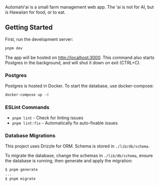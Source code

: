 Automahiʻai is a small farm management web app. The ʻai is not for AI, but is Hawaiian for food, or to eat.

## Getting Started

First, run the development server:

```bash
pnpm dev
```

The app will be hosted on [http://localhost:3000](http://localhost:3000). This command also starts Postgres in the background, and will shut it down on exit (CTRL+C).

### Postgres

Postgres is hosted in Docker. To start the database, use docker-compose:

```bash
docker-compose up -d
```

### ESLint Commands

- `pnpm lint` - Check for linting issues
- `pnpm lint:fix` - Automatically fix auto-fixable issues

### Database Migrations

This project uses Drizzle for ORM. Schema is stored in `./lib/db/schema`.

To migrate the database, change the schemas in `./lib/db/schema`, ensure the database is running, then generate and apply the migration:

```bash
$ pnpm generate
...
$ pnpm migrate
```
